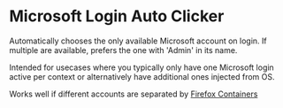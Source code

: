 # Microsoft Login Auto Clicker
Automatically chooses the only available Microsoft account on login. If multiple are available, prefers the one with 'Admin' in its name.

Intended for usecases where you typically only have one Microsoft login active per context or alternatively have additional ones injected from OS.

Works well if different accounts are separated by [Firefox Containers](https://addons.mozilla.org/en-US/firefox/addon/multi-account-containers/)
